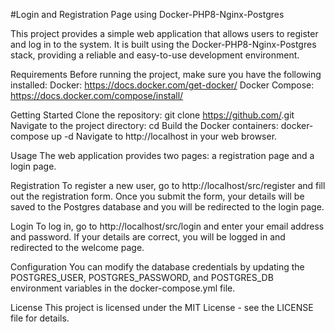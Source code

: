 #Login and Registration Page using Docker-PHP8-Nginx-Postgres 

This project provides a simple web application that allows users to register and log in to the system. It is built using the Docker-PHP8-Nginx-Postgres stack, providing a reliable and easy-to-use development environment.

Requirements
Before running the project, make sure you have the following installed:
Docker: https://docs.docker.com/get-docker/
Docker Compose: https://docs.docker.com/compose/install/

Getting Started
Clone the repository: git clone https://github.com/<your-repo-name>.git
Navigate to the project directory: cd <your-repo-name>
Build the Docker containers: docker-compose up -d
Navigate to http://localhost in your web browser.

Usage
The web application provides two pages: a registration page and a login page.

Registration
To register a new user, go to http://localhost/src/register and fill out the registration form. Once you submit the form, your details will be saved to the Postgres database and you will be redirected to the login page.

Login
To log in, go to http://localhost/src/login and enter your email address and password. If your details are correct, you will be logged in and redirected to the welcome page.

Configuration
You can modify the database credentials by updating the POSTGRES_USER, POSTGRES_PASSWORD, and POSTGRES_DB environment variables in the docker-compose.yml file.

License
This project is licensed under the MIT License - see the LICENSE file for details.